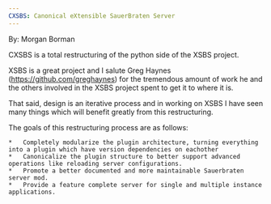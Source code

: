 ```yaml
---
CXSBS: Canonical eXtensible SauerBraten Server
---
```

By: Morgan Borman

CXSBS is a total restructuring of the python side of the XSBS project.

XSBS is a great project and I salute Greg Haynes (https://github.com/greghaynes) for the tremendous amount of work he and the others involved in the XSBS project spent to get it to where it is.

That said, design is an iterative process and in working on XSBS I have seen many things which will benefit greatly from this restructuring.

The goals of this restructuring process are as follows:

    *   Completely modularize the plugin architecture, turning everything into a plugin which have version dependencies on eachother
    *   Canonicalize the plugin structure to better support advanced operations like reloading server configurations.
    *   Promote a better documented and more maintainable Sauerbraten server mod.
    *   Provide a feature complete server for single and multiple instance applications.